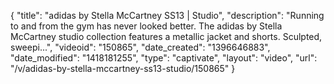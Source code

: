 {
    "title": "adidas by Stella McCartney SS13 | Studio",
    "description": "Running to and from the gym has never looked better. The adidas by Stella McCartney studio collection features a metallic jacket and shorts. Sculpted, sweepi...",
    "videoid": "150865",
    "date_created": "1396646883",
    "date_modified": "1418181255",
    "type": "captivate",
    "layout": "video",
    "url": "\/v\/adidas-by-stella-mccartney-ss13-studio\/150865"
}
